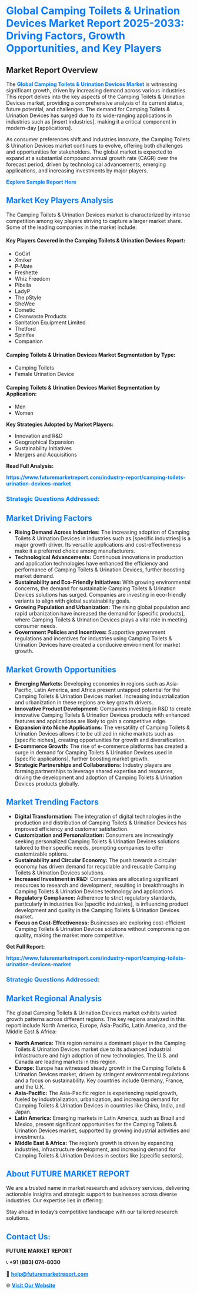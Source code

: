 <h1 style="color: #007BFF;">Global Camping Toilets & Urination Devices Market Report 2025-2033: Driving Factors, Growth Opportunities, and Key Players</h1>

<section id="overview">
<h2>Market Report Overview</h2>
<p>The <a href="https://www.futuremarketreport.com/industry-report/camping-toilets-urination-devices-market" style="color: #007BFF; text-decoration: none;"><strong>Global Camping Toilets & Urination Devices Market</strong></a> is witnessing significant growth, driven by increasing demand across various industries. This report delves into the key aspects of the Camping Toilets & Urination Devices market, providing a comprehensive analysis of its current status, future potential, and challenges. The demand for Camping Toilets & Urination Devices has surged due to its wide-ranging applications in industries such as [insert industries], making it a critical component in modern-day [applications].</p>
<p>As consumer preferences shift and industries innovate, the Camping Toilets & Urination Devices market continues to evolve, offering both challenges and opportunities for stakeholders. The global market is expected to expand at a substantial compound annual growth rate (CAGR) over the forecast period, driven by technological advancements, emerging applications, and increasing investments by major players.</p>
</section>

<section id="overview">
<p><a href="https://www.futuremarketreport.com/request-sample/reportId=104363" style="color: #007BFF; text-decoration: none;"><strong>Explore Sample Report Here</strong></a></p>
</section>

<section id="key-players">
<h2 style="color: #007BFF;">Market Key Players Analysis</h2>
<p>The Camping Toilets & Urination Devices market is characterized by intense competition among key players striving to capture a larger market share. Some of the leading companies in the market include:</p>
<h4>Key Players Covered in the Camping Toilets & Urination Devices Report:</h4>
<ul><li>GoGirl</li><li>Xmiker</li><li>P-Mate</li><li>Freshette</li><li>Whiz Freedom</li><li>Pibella</li><li>LadyP</li><li>The pStyle</li><li>SheWee</li><li>Dometic</li><li>Cleanwaste Products</li><li>Sanitation Equipment Limited</li><li>Thetford</li><li>Spinifex</li><li>Companion</li></ul>
<h4>Camping Toilets & Urination Devices Market Segmentation by Type:</h4>
<ul><li>Camping Toilets</li><li>Female Urination Device</li></ul>

<h4>Camping Toilets & Urination Devices Market Segmentation by Application:</h4>
<ul><li>Men</li><li>Women</li></ul>
<p><strong>Key Strategies Adopted by Market Players:</strong></p>
<ul>
<li>Innovation and R&D</li>
<li>Geographical Expansion</li>
<li>Sustainability Initiatives</li>
<li>Mergers and Acquisitions</li>
</ul>
</section>

<section>
<p><strong>Read Full Analysis: </strong></p><a href="https://www.futuremarketreport.com/industry-report/camping-toilets-urination-devices-market" style="color: #007BFF; text-decoration: none;"><strong>https://www.futuremarketreport.com/industry-report/camping-toilets-urination-devices-market</strong></a>
<h3 style="color: #007BFF;">Strategic Questions Addressed:</h3>
</section>

<section id="driving-factors">
<h2 style="color: #007BFF;">Market Driving Factors</h2>
<ul>
<li><strong>Rising Demand Across Industries:</strong> The increasing adoption of Camping Toilets & Urination Devices in industries such as [specific industries] is a major growth driver. Its versatile applications and cost-effectiveness make it a preferred choice among manufacturers.</li>
<li><strong>Technological Advancements:</strong> Continuous innovations in production and application technologies have enhanced the efficiency and performance of Camping Toilets & Urination Devices, further boosting market demand.</li>
<li><strong>Sustainability and Eco-Friendly Initiatives:</strong> With growing environmental concerns, the demand for sustainable Camping Toilets & Urination Devices solutions has surged. Companies are investing in eco-friendly variants to align with global sustainability goals.</li>
<li><strong>Growing Population and Urbanization:</strong> The rising global population and rapid urbanization have increased the demand for [specific products], where Camping Toilets & Urination Devices plays a vital role in meeting consumer needs.</li>
<li><strong>Government Policies and Incentives:</strong> Supportive government regulations and incentives for industries using Camping Toilets & Urination Devices have created a conducive environment for market growth.</li>
</ul>
</section>

<section id="growth-opportunities">
<h2 style="color: #007BFF;">Market Growth Opportunities</h2>
<ul>
<li><strong>Emerging Markets:</strong> Developing economies in regions such as Asia-Pacific, Latin America, and Africa present untapped potential for the Camping Toilets & Urination Devices market. Increasing industrialization and urbanization in these regions are key growth drivers.</li>
<li><strong>Innovative Product Development:</strong> Companies investing in R&D to create innovative Camping Toilets & Urination Devices products with enhanced features and applications are likely to gain a competitive edge.</li>
<li><strong>Expansion into Niche Applications:</strong> The versatility of Camping Toilets & Urination Devices allows it to be utilized in niche markets such as [specific niches], creating opportunities for growth and diversification.</li>
<li><strong>E-commerce Growth:</strong> The rise of e-commerce platforms has created a surge in demand for Camping Toilets & Urination Devices used in [specific applications], further boosting market growth.</li>
<li><strong>Strategic Partnerships and Collaborations:</strong> Industry players are forming partnerships to leverage shared expertise and resources, driving the development and adoption of Camping Toilets & Urination Devices products globally.</li>
</ul>
</section>

<section id="trending-factors">
<h2 style="color: #007BFF;">Market Trending Factors</h2>
<ul>
<li><strong>Digital Transformation:</strong> The integration of digital technologies in the production and distribution of Camping Toilets & Urination Devices has improved efficiency and customer satisfaction.</li>
<li><strong>Customization and Personalization:</strong> Consumers are increasingly seeking personalized Camping Toilets & Urination Devices solutions tailored to their specific needs, prompting companies to offer customizable options.</li>
<li><strong>Sustainability and Circular Economy:</strong> The push towards a circular economy has driven demand for recyclable and reusable Camping Toilets & Urination Devices solutions.</li>
<li><strong>Increased Investment in R&D:</strong> Companies are allocating significant resources to research and development, resulting in breakthroughs in Camping Toilets & Urination Devices technology and applications.</li>
<li><strong>Regulatory Compliance:</strong> Adherence to strict regulatory standards, particularly in industries like [specific industries], is influencing product development and quality in the Camping Toilets & Urination Devices market.</li>
<li><strong>Focus on Cost-Effectiveness:</strong> Businesses are exploring cost-efficient Camping Toilets & Urination Devices solutions without compromising on quality, making the market more competitive.</li>
</ul>
</section>

<section>
<p><strong>Get Full Report: </strong></p><a href="https://www.futuremarketreport.com/industry-report/camping-toilets-urination-devices-market" style="color: #007BFF; text-decoration: none;"><strong>https://www.futuremarketreport.com/industry-report/camping-toilets-urination-devices-market</strong></a>
<h3 style="color: #007BFF;">Strategic Questions Addressed:</h3>
</section>


<section id="regional-analysis">
<h2 style="color: #007BFF;">Market Regional Analysis</h2>
<p>The global Camping Toilets & Urination Devices market exhibits varied growth patterns across different regions. The key regions analyzed in this report include North America, Europe, Asia-Pacific, Latin America, and the Middle East & Africa:</p>
<ul>
<li><strong>North America:</strong> This region remains a dominant player in the Camping Toilets & Urination Devices market due to its advanced industrial infrastructure and high adoption of new technologies. The U.S. and Canada are leading markets in this region.</li>
<li><strong>Europe:</strong> Europe has witnessed steady growth in the Camping Toilets & Urination Devices market, driven by stringent environmental regulations and a focus on sustainability. Key countries include Germany, France, and the U.K.</li>
<li><strong>Asia-Pacific:</strong> The Asia-Pacific region is experiencing rapid growth, fueled by industrialization, urbanization, and increasing demand for Camping Toilets & Urination Devices in countries like China, India, and Japan.</li>
<li><strong>Latin America:</strong> Emerging markets in Latin America, such as Brazil and Mexico, present significant opportunities for the Camping Toilets & Urination Devices market, supported by growing industrial activities and investments.</li>
<li><strong>Middle East & Africa:</strong> The region’s growth is driven by expanding industries, infrastructure development, and increasing demand for Camping Toilets & Urination Devices in sectors like [specific sectors].</li>
</ul>
</section>

<footer>
<h2 style="color: #007BFF;">About FUTURE MARKET REPORT</h2>
<p>We are a trusted name in market research and advisory services, delivering actionable insights and strategic support to businesses across diverse industries. Our expertise lies in offering:</p>

<p>Stay ahead in today’s competitive landscape with our tailored research solutions.</p>

<h2 style="color: #007BFF;">Contact Us:</h2>
<p><strong>FUTURE MARKET REPORT</strong></p>
<p>📞 <strong>+91 (883) 074-8030</strong></p>
<p>📧 <strong><a href="mailto:help@futuremarketreport.com" style="color: #007BFF;">help@futuremarketreport.com</a></strong></p>
<p>🌐 <strong><a href="https://www.futuremarketreport.com/" style="color: #007BFF;">Visit Our Website</a></strong></p>
</footer>